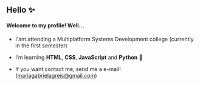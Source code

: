 ## Hello :sparkles:
#### Welcome to my profile!  Well...

-  I'am attending a Multiplatform Systems Development college (currently in the first semester)

-   I’m learning **HTML**, **CSS**, **JavaScript** and **Python** :yellow_heart:

-  If you want contact me, send me a e-mail! (mariagabrielagreis@gmail.com)

